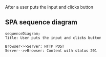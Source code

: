 After a user puts the input and clicks button 

## SPA sequence diagram
```mermaid
sequenceDiagram;
Title: User puts the input and clicks button 

Browser->>Server: HTTP POST
Server-->>Browser: Content with status 201

```
